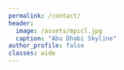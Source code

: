 ```yaml
---
permalink: /contact/
header:
  image: /assets/mpicl.jpg
  caption: "Abu Dhabi Skyline"
author_profile: false
classes: wide
---
```


